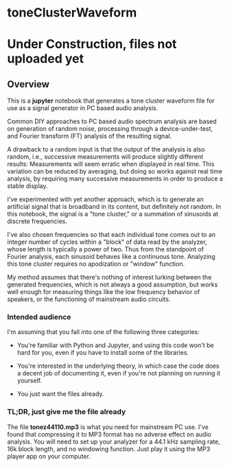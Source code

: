 # toneClusterWaveform
# Under Construction, files not uploaded yet

## Overview

This is a **jupyter** notebook that generates a tone cluster waveform file for use as a signal generator in PC based audio analysis.

Common DIY approaches to PC based audio spectrum analysis are based on generation of random noise, processing through a device-under-test, and Fourier transform (FT) analysis of the resulting signal. 

A drawback to a random input is that the output of the analysis is also random, i.e., successive measurements will produce slightly different results: Measurements will seem erratic when displayed in real time. This variation can be reduced by averaging, but doing so works against real time analysis, by requiring many successive measurements in order to produce a stable display.

I've experimented with yet another approach, which is to generate an artificial signal that is broadband in its content, but definitely not random. In this notebook, the signal is a "tone cluster," or a summation of sinusoids at discrete frequencies. 

I've also chosen frequencies so that each individual tone comes out to an integer number of cycles within a "block" of data read by the analyzer, whose length is typically a power of two. Thus from the standpoint of Fourier analysis, each sinusoid behaves like a continuous tone. Analyzing this tone cluster requires no apodization or "window" function.

My method assumes that there's nothing of interest lurking between the generated frequencies, which is not always a good assumption, but works well enough for measuring things like the low frequency behavior of speakers, or the functioning of mainstream audio circuits.

### Intended audience

I'm assuming that you fall into one of the following three categories:

* You're familiar with Python and Jupyter, and using this code won't be hard for you, even if you have to install some of the libraries.

* You're interested in the underlying theory, in which case the code does a decent job of documenting it, even if you're not planning on running it yourself.

* You just want the files already.

### TL;DR, just give me the file already

The file **tonez44110.mp3** is what you need for mainstream PC use. I've found that compressing it to MP3 format has no adverse effect on audio analysis. You will need to set up your analyzer for a 44.1 kHz sampling rate, 16k block length, and no windowing function. Just play it using the MP3 player app on your computer.
